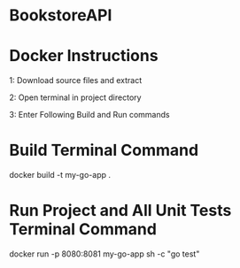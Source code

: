 # BookstoreAPI

# Docker Instructions

1: Download source files and extract

2: Open terminal in project directory

3: Enter Following Build and Run commands

# Build Terminal Command

docker build -t my-go-app .

# Run Project and All Unit Tests Terminal Command

docker run -p 8080:8081 my-go-app sh -c "go test"
